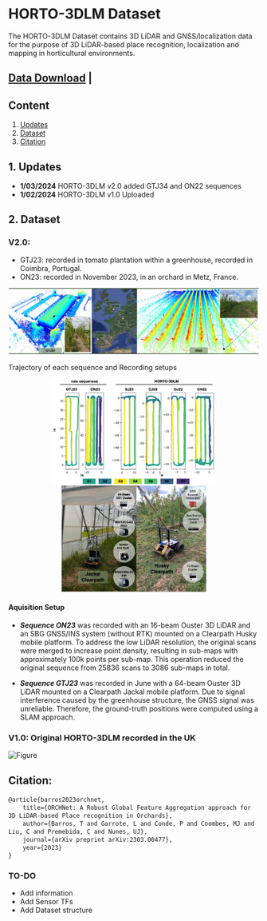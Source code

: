 # HORTO-3DLM Dataset
The HORTO-3DLM Dataset contains 3D LiDAR and GNSS/localization data for the purpose of 3D LiDAR-based place recognition, localization and mapping in horticultural environments.

## [Data Download](https://nas-greenbotics.isr.uc.pt/drive/d/s/x4eZ5aPL96blS0i7xNKIl0iJOtkdU7QR/h3YJb7wuqCZpV9NNxgeITnGTRsDJeVNY-a7eAQXUnGQs#file_id=799704328662196403) | 

## Content
1. [Updates](#1-updates)
2. [Dataset](#2-dataset)
3. [Citation](#3-citation)

## 1. Updates 
- **1/03/2024** HORTO-3DLM v2.0 added GTJ34 and ON22 sequences
- **1/02/2024** HORTO-3DLM v1.0 Uploaded


## 2. Dataset

### V2.0: 

- GTJ23: recorded in  tomato plantation within a greenhouse, recorded in Coimbra, Portugal.
- ON23: recorded in November 2023, in an orchard in Metz, France.

![Figure](figs/3dmap.jpg) 

Trajectory of each sequence and Recording setups
<p align="center">
  <img src="figs/sequences.jpg" width="330" />
  <img src="figs/robots.jpg" width="290" /> 
</p>

#### Aquisition Setup 

- ***Sequence ON23*** was recorded with an 16-beam Ouster 3D LiDAR and an SBG GNSS/INS system (without RTK) mounted on a Clearpath Husky mobile platform. To address the low LiDAR resolution, the original scans were merged to increase point density, resulting in sub-maps with approximately 100k points per sub-map. This operation reduced the original sequence from 25836 scans to 3086 sub-maps in total.

- ***Sequence GTJ23*** was recorded in June with a 64-beam Ouster 3D LiDAR mounted on a Clearpath Jackal mobile platform. Due to signal interference caused by the greenhouse structure, the GNSS signal was unreliable. Therefore, the ground-truth positions were computed using a SLAM approach.


 
### V1.0: Original HORTO-3DLM recorded in the UK

 ![Figure](figs/horto-3dlm.png)


## Citation:
```
@article{barros2023orchnet,
    title={ORCHNet: A Robust Global Feature Aggregation approach for 3D LiDAR-based Place recognition in Orchards},
    author={Barros, T and Garrote, L and Conde, P and Coombes, MJ and Liu, C and Premebida, C and Nunes, UJ},
    journal={arXiv preprint arXiv:2303.00477},
    year={2023}
}
```


### TO-DO
- Add information
- Add Sensor TFs
- Add Dataset structure